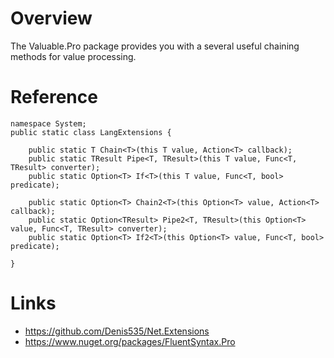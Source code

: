 ﻿# Overview
The Valuable.Pro package provides you with a several useful chaining methods for value processing.

# Reference
```
namespace System;
public static class LangExtensions {

    public static T Chain<T>(this T value, Action<T> callback);
    public static TResult Pipe<T, TResult>(this T value, Func<T, TResult> converter);
    public static Option<T> If<T>(this T value, Func<T, bool> predicate);

    public static Option<T> Chain2<T>(this Option<T> value, Action<T> callback);
    public static Option<TResult> Pipe2<T, TResult>(this Option<T> value, Func<T, TResult> converter);
    public static Option<T> If2<T>(this Option<T> value, Func<T, bool> predicate);

}
```

# Links
- https://github.com/Denis535/Net.Extensions
- https://www.nuget.org/packages/FluentSyntax.Pro
